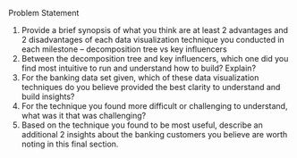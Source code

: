 Problem Statement
1.	Provide a brief synopsis of what you think are at least 2 advantages and 2 disadvantages of each data visualization technique you conducted in each milestone – decomposition tree vs key influencers
2.	Between the decomposition tree and key influencers, which one did you find most intuitive to run and understand how to build? Explain?
3.	For the banking data set given, which of these data visualization techniques do you believe provided the best clarity to understand and build insights?
4.	For the technique you found more difficult or challenging to understand, what was it that was challenging?
5.	Based on the technique you found to be most useful, describe an additional 2 insights about the banking customers you believe are worth noting in this final section.
